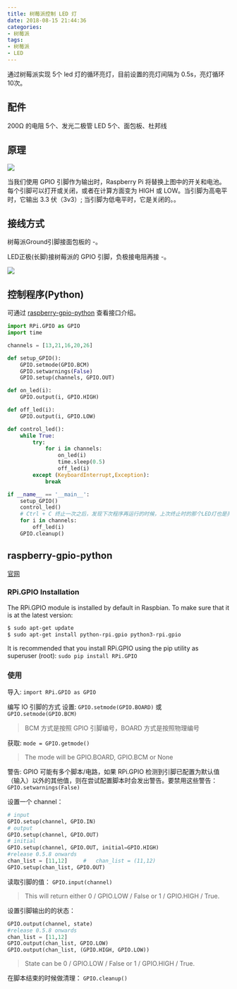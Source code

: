 ```yaml
---
title: 树莓派控制 LED 灯
date: 2018-08-15 21:44:36
categories: 
- 树莓派
tags: 
- 树莓派 
- LED
---
```

通过树莓派实现 5个 led 灯的循环亮灯，目前设置的亮灯间隔为 0.5s，亮灯循环 10次。

## 配件

200Ω 的电阻 5个、发光二极管 LED 5个、面包板、杜邦线

## 原理

![](https://ws3.sinaimg.cn/large/006tKfTcly1fjlt2uriifj30dx06rmxi.jpg)

当我们使用 GPIO 引脚作为输出时，Raspberry Pi 将替换上图中的开关和电池。每个引脚可以打开或关闭，或者在计算方面变为
 HIGH 或 LOW。当引脚为高电平时，它输出 3.3 伏（3v3）; 当引脚为低电平时，它是关闭的。。

<!--more-->

## 接线方式

树莓派Ground引脚接面包板的 -。

LED正极(长脚)接树莓派的 GPIO 引脚，负极接电阻再接 -。

![](https://ws2.sinaimg.cn/large/006tKfTcly1fjlt39xn7jj31kw1q24or.jpg)

## 控制程序(Python)

可通过 [raspberry-gpio-python](#jump) 查看接口介绍。
```python
import RPi.GPIO as GPIO
import time

channels = [13,21,16,20,26]

def setup_GPIO():
    GPIO.setmode(GPIO.BCM)
    GPIO.setwarnings(False)
    GPIO.setup(channels, GPIO.OUT)

def on_led(i):
    GPIO.output(i, GPIO.HIGH)

def off_led(i):
    GPIO.output(i, GPIO.LOW)

def control_led():
    while True:
        try:
            for i in channels:
                on_led(i)
                time.sleep(0.5)
                off_led(i)
        except (KeyboardInterrupt,Exception):
            break

if __name__ == '__main__':
    setup_GPIO()
    control_led()
    # Ctrl + C 终止一次之后，发现下次程序再运行的时候，上次终止时的那个LED灯也是亮的，所以在终止之后加了全部设置为LOW
    for i in channels:
        off_led(i)
    GPIO.cleanup()
```


## <a name="jump">raspberry-gpio-python</a>

[官网](https://pypi.python.org/pypi/RPi.GPIO)

### RPi.GPIO Installation

The RPi.GPIO module is installed by default in Raspbian. To make sure that it is at the latest version:
```bash
$ sudo apt-get update
$ sudo apt-get install python-rpi.gpio python3-rpi.gpio
```

It is recommended that you install RPi.GPIO using the pip utility as superuser (root):
`sudo pip install RPi.GPIO`

### 使用

导入:
`import RPi.GPIO as GPIO`

编写 IO 引脚的方式
设置:
`GPIO.setmode(GPIO.BOARD)` 或 `GPIO.setmode(GPIO.BCM)`
> BCM 方式是按照 GPIO 引脚编号，BOARD 方式是按照物理编号

获取:
`mode = GPIO.getmode()`
> The mode will be GPIO.BOARD, GPIO.BCM or None

警告:
GPIO 可能有多个脚本/电路，如果 RPi.GPIO 检测到引脚已配置为默认值（输入）以外的其他值，则在尝试配置脚本时会发出警告。要禁用这些警告：
`GPIO.setwarnings(False)`

设置一个 channel：
```python
# input
GPIO.setup(channel, GPIO.IN)
# output
GPIO.setup(channel, GPIO.OUT)
# initial
GPIO.setup(channel, GPIO.OUT, initial=GPIO.HIGH)
#release 0.5.8 onwards
chan_list = [11,12] 	#   chan_list = (11,12)
GPIO.setup(chan_list, GPIO.OUT)
```

读取引脚的值：
`GPIO.input(channel)`
> This will return either 0 / GPIO.LOW / False or 1 / GPIO.HIGH / True.

设置引脚输出的的状态：
```python
GPIO.output(channel, state)
#release 0.5.8 onwards
chan_list = [11,12] 
GPIO.output(chan_list, GPIO.LOW)
GPIO.output(chan_list, (GPIO.HIGH, GPIO.LOW))
```
> State can be 0 / GPIO.LOW / False or 1 / GPIO.HIGH / True.

在脚本结束的时候做清理：
`GPIO.cleanup()`